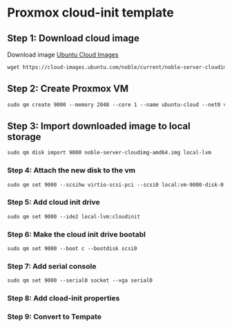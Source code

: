 # Proxmox cloud-init template

## Step 1: Download cloud image

Download image [Ubuntu Cloud Images](https://cloud-images.ubuntu.com/)

```md
wget https://cloud-images.ubuntu.com/noble/current/noble-server-cloudimg-amd64.img
```

## Step 2: Create Proxmox VM

```md
sudo qm create 9000 --memory 2048 --core 1 --name ubuntu-cloud --net0 virtio,bridge=vmbr0
```

## Step 3: Import downloaded image to local storage

```md
sudo qm disk import 9000 noble-server-cloudimg-amd64.img local-lvm
```

### Step 4: Attach the new disk to the vm

```md
sudo qm set 9000 --scsihw virtio-scsi-pci --scsi0 local:vm-9000-disk-0
```

### Step 5: Add cloud init drive

```md
sudo qm set 9000 --ide2 local-lvm:cloudinit
```

### Step 6: Make the cloud init drive bootabl

```md
sudo qm set 9000 --boot c --bootdisk scsi0
```

### Step 7: Add serial console

```md
sudo qm set 9000 --serial0 socket --vga serial0
```

### Step 8: Add cload-init properties

### Step 9: Convert to Tempate
